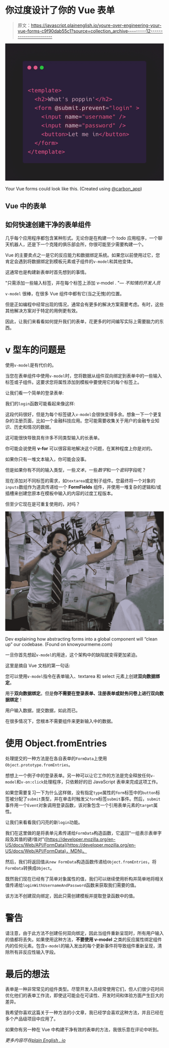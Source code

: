 # 你过度设计了你的 Vue 表单

> 原文：<https://javascript.plainenglish.io/youre-over-engineering-your-vue-forms-c9f90dab55c1?source=collection_archive---------12----------------------->

![](img/de8d77e7fba8341125118d83c2277196.png)

Your Vue forms could look like this. (Created using [@carbon_app](https://twitter.com/carbon_app))

## Vue 中的表单

## 如何快速创建干净的表单组件

几乎每个应用程序都包含某种形式。无论你是在构建一个 todo 应用程序，一个聊天机器人，还是下一个克隆的俱乐部会所，你很可能至少需要构建一个。

Vue 的主要卖点之一是它的反应能力和数据绑定系统。如果您以前使用过它，您肯定会遇到将数据绑定到模板元素或子组件的`v-model`和其他变体。

这通常也是构建新表单时首先想到的事情。

"只需添加一些输入标签，并在每个标签上添加 v-model . "— *不知情的开发人员*

`v-model` 很棒，在很多 Vue 组件中都有它(当之无愧)的位置。

但是正如编程中经常出现的情况，通常会有更多的解决方案需要考虑。有时，这些其他解决方案对于特定的用例更有效。

因此，让我们来看看如何提升我们的表单，花更多的时间编写实际上需要脑力的东西。

# v 型车的问题是

使用`v-model`是有代价的。

当您在表单组件中使用`v-model`时，您将数据从组件双向绑定到表单中的一些输入标签或子组件。这要求您将属性添加到模板中要使用它的每个标签上。

让我们看一个简单的登录表单:

我们的`login`函数可能看起来像这样:

这段代码很好，但是为每个标签键入`v-model`会很快变得多余。想象一下一个更复杂的注册页面，比如一个金融科技应用。您可能需要收集关于用户的金融专业知识、历史和情况的数据。

这可能很快导致具有许多不同类型输入的长表单。

你可能会说使用 **v-for** 可以很容易地解决这个问题，在某种程度上你是对的。

如果你只有一堆文本输入，你可能会没事。

但是如果你有不同的输入类型，一些*文本*，一些*数字*和一个*密码*字段呢？

现在添加对不同标签的需求，如`textarea`或定制子组件。您最终将一个对象的`inputs`数组作为道具传递给一个 **FormFields** 组件，并使用一堆复杂的逻辑和/或插槽来创建您原本在模板中输入的内容的过度工程版本。

但至少它现在是可重复使用的，对吗？

![](img/597c041fcefc3dc3c434a0b7423b5253.png)

Dev explaining how abstracting forms into a global component will “clean up” our codebase. (Found on knowyourmeme.com)

一旦你首先想起`v-model`的用途，这个架构中的缺陷就变得更加紧迫。

这里是摘自 Vue 文档的第一句话:

您可以使用`v-model`指令在表单输入、textarea 和 select 元素上创建**双向数据绑定**。

用于**双向数据绑定**。但是**你不需要在登录表单、注册表单或财务问卷上进行双向数据绑定**！

用户输入数据，提交数据，如此而已。

在很多情况下，您根本不需要组件来更新输入中的数据。

# 使用 Object.fromEntries

处理提交的一种方法是在各自表单的`FormData`上使用`Object.prototype.fromEntries`。

想想上一个例子中的登录表单。另一种可以让它工作的方法是完全释放任何`v-model`和`v-on:click`处理程序，只依赖好的旧 JavaScript 表单来完成这项工作。

如果您需要复习一下为什么这样做，没有指定`type`属性的`form`标签中的`button`标签被分配了`submit`类型，并在单击时触发父`form`标签`submit`事件。然后，`submit`事件用一个`Event`对象调用登录函数，该对象包含一个引用表单元素的`target`属性。

让我们来看看我们闪亮的新`login`功能。

我们在这里做的是将表单元素传递给`FormData`构造函数，它返回“一组表示表单字段及其值的键/值对”([https://developer.mozilla.org/en-US/docs/Web/API/FormData](https://developer.mozilla.org/en-US/docs/Web/API/FormData)，MDN)。

然后，我们将返回值从`new FormData`构造函数传递给`Object.fromEntries`，将`FormData`转换成`Object`。

既然我们现在已经有了简单对象属性的值，我们可以继续使用析构并简单地将相关值传递给`loginWithUsernameAndPassword`函数来获取我们需要的值。

该方法不创建双向绑定，因此只需创建模板并提取登录函数中的值。

# 警告

请注意，由于此方法不创建任何双向绑定，因此当组件重新呈现时，所有用户输入的值都将丢失。如果使用这种方法，**不要使用 v-model** 之类的反应属性绑定组件内的任何元素。包含`v-model`的输入发出的每个更新事件将导致组件重新呈现，清除所有非反应性输入字段。

# 最后的想法

表单是一种非常常见的组件类型。尽管开发人员经常使用它们，但人们很少花时间优化他们的表单工作流，即使这可能会在可读性、开发时间和体验方面产生巨大的差异。

我希望你喜欢这篇关于一种方法的小文章，我已经学会喜欢这种方法，并且已经在多个产品级项目中应用了。

如果你有另一种在 Vue 中构建干净有效的表单的方法，我很乐意在评论中听到。

*更多内容尽在*[*plain English . io*](http://plainenglish.io/)